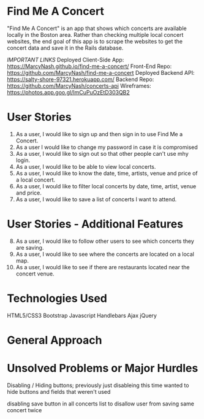 # Find Me A Concert
"Find Me A Concert" is an app that shows which concerts are available locally in the Boston area. Rather than checking multiple local concert websites, the end goal of this app is to scrape the websites to get the concert data and save it in the Rails database.

*IMPORTANT LINKS*
Deployed Client-Side App:
https://MarcyNash.github.io/find-me-a-concert/
Front-End Repo:
https://github.com/MarcyNash/find-me-a-concert
Deployed Backend API:
https://salty-shore-97321.herokuapp.com/
Backend Repo:
https://github.com/MarcyNash/concerts-api
Wireframes:
https://photos.app.goo.gl/ImCuPuOzEtD303QB2

# User Stories
1. As a user, I would like to sign up and then sign in to use Find Me a Concert.
2. As a user I would like to change my password in case it is compromised
3. As a user, I would like to sign out so that other people can't use mhy login.
4. As a user, I would like to be able to view local concerts.
5. As a user, I would like to know the date, time, artists, venue and price of a local concert.
6. As a user, I would like to filter local concerts by date, time, artist, venue and price.
7. As a user, I would like to save a list of concerts I want to attend.

# User Stories - Additional Features
8. As a user, I would like to follow other users to see which concerts they are saving.
11. As a user, I would like to see where the concerts are located on a local map.
12. As a user, I would like to see if there are restaurants located near the concert venue.

# Technologies Used
HTML5/CSS3
Bootstrap
Javascript
Handlebars
Ajax
jQuery

# General Approach



# Unsolved Problems or Major Hurdles
Disabling / Hiding buttons; previously just disableing this time wanted to hide buttons and fields that weren't used

disabling save button in all concerts list to disallow user from saving same concert twice
